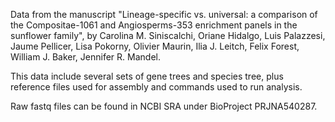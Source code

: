 Data from the manuscript "Lineage-specific vs. universal: a comparison of the Compositae-1061 and Angiosperms-353 enrichment panels in the sunflower family", by Carolina M. Siniscalchi, Oriane Hidalgo, Luis Palazzesi, Jaume Pellicer, Lisa Pokorny, Olivier Maurin, Ilia J. Leitch, Felix Forest, William J. Baker, Jennifer R. Mandel.

This data include several sets of gene trees and species tree, plus reference files used for assembly and commands used to run analysis. 

Raw fastq files can be found in NCBI SRA under BioProject PRJNA540287.
